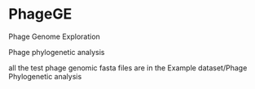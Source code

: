# PhageGE
Phage Genome Exploration

Phage phylogenetic analysis 

all the test phage genomic fasta files are in the Example dataset/Phage Phylogenetic analysis
